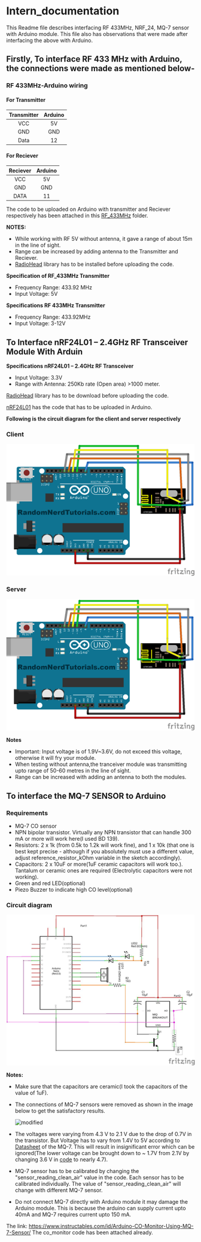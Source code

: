 # Intern_documentation
This Readme file describes interfacing RF 433MHz, NRF_24, MQ-7 sensor with Arduino module. This file also has observations that were made after interfacing the above with Arduino. 


## Firstly, To interface RF 433 MHz with Arduino, the connections were made as mentioned below-
### RF 433MHz-Arduino wiring
#### For Transmitter
| Transmitter | Arduino |
| :---------: | :------:|
| VCC | 5V |
| GND | GND |
|Data | 12 |
#### For Reciever
|Reciever| Arduino|
| :----: | :-----:|
|VCC|5V|
|GND|GND|
|DATA|11|


The code to be uploaded on Arduino with transmitter and Reciever respectively has been attached in this [RF_433MHz](https://github.com/avianshgaur/Intern_documentation/tree/master/RF_433Hz) folder.


**NOTES:**
* While working with RF 5V without antenna, it gave a range of about 15m in the line of sight.
* Range can be increased by adding antenna to the Transmitter and Reciever.
* [RadioHead](http://www.airspayce.com/mikem/arduino/RadioHead/RadioHead-1.46.zip) library has to be installed before uploading the code.

**Specification of RF_433MHz Transmitter**
* Frequency Range: 433.92 MHz
* Input Voltage: 5V

**Specifications RF 433MHz Transmitter**
* Frequency Range: 433.92MHz
* Input Voltage: 3-12V

## To Interface nRF24L01 – 2.4GHz RF Transceiver Module With Arduin
**Specifications nRF24L01 – 2.4GHz RF Transceiver**
* Input Voltage: 3.3V
* Range with Antenna: 250Kb rate (Open area) >1000 meter.

[RadioHead](http://www.airspayce.com/mikem/arduino/RadioHead/RadioHead-1.46.zip) library has to be download before uploading the code.


[nRF24L01](https://github.com/avianshgaur/Intern_documentation/tree/master/nRF24L01) has the code that has to be uploaded in Arduino.

**Following is the circuit diagram for the client and server respectively**

### Client
![Client](https://github.com/avianshgaur/Intern_documentation/blob/master/png_nRF24/Client.png)

### Server
 ![Server](https://github.com/avianshgaur/Intern_documentation/blob/master/png_nRF24/Server.png)

**Notes**
* Important: Input voltage is of 1.9V~3.6V, do not exceed this voltage, otherwise it will fry your module. 
* When testing without antenna,the tranceiver module was transmitting upto range of 50-60 metres in the line of sight.
* Range can be increased with adding an antenna to both the modules.

## To interface the MQ-7 SENSOR to Arduino
 ### Requirements
  * MQ-7 CO sensor
  *  NPN bipolar transistor. Virtually any NPN transistor that can handle 300 mA or more will work here(I used BD 139).
  * Resistors: 2 x 1k (from 0.5k to 1.2k will work fine), and 1 x 10k (that one is best kept precise - although if you absolutely must use a different value, adjust reference_resistor_kOhm variable in the sketch accordingly).
  * Capacitors: 2 x 10uF or more(1uF ceramic capacitors will work too.). Tantalum or ceramic ones are required (Electrolytic capacitors were not working).
  * Green and red LED(optional)
  * Piezo Buzzer to indicate high CO level(optional)
  
  ### Circuit diagram
  
  ![](https://github.com/avianshgaur/Intern_documentation/blob/master/other_png/MQ-7_circuit.jpg)


 **Notes:**
* Make sure that the capacitors are ceramic(I took the capacitors of the value of 1uF).
* The connections of MQ-7 sensors were removed as shown in the image below to get the satisfactory results.
  
  ![modified]()
* The voltages were varying from 4.3 V to 2.1 V due to the drop of 0.7V in the transistor. But Voltage has to vary from 1.4V to 5V according to [Datasheet](https://www.sparkfun.com/datasheets/Sensors/Biometric/MQ-7.pdf) of the MQ-7. This will result in insignificant error which can be ignored(The lower voltage can be brought down to ~ 1.7V from 2.1V by changing 3.6 V in [code]() to nearly 4.7).
* MQ-7 sensor has to be calibrated by changing the "sensor_reading_clean_air" value in the code. Each sensor has to be calibrated individually. The value of "sensor_reading_clean_air" will change with different MQ-7 sensor.
* Do not connect MQ-7 directly with Arduino module it may damage the Arduino module. This is because the arduino can supply current upto 40mA and MQ-7 requires current upto 150 mA.
 

The link:
https://www.instructables.com/id/Arduino-CO-Monitor-Using-MQ-7-Sensor/
The co_monitor code has been attached already.
